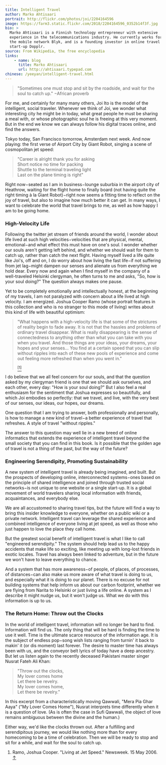 ```yaml
---
title: Intelligent Travel
author: Marko Ahtisaari
portrait: http://flickr.com/photos/joi/2204164596
image: https://farm3.static.flickr.com/2018/2204164596_0352b14f3f.jpg
bio: >
  Marko Ahtisaari is a Finnish technology entrepreneur with extensive
  experience in the telecommunications industry. He currently works for
  the mobile network Blyk, and is a founding investor in online travel
  start-up Dopplr.
source: From Wikipedia, the free encyclopedia
links:
    - name: blog
      title: Marko Ahtisaari
      url: http://ahtisaari.typepad.com
chinese: /yeeyan/intelligent-travel.html
---
```


> "Sometimes one must stop and sit by the roadside, and wait for the soul
> to catch up." −African proverb

For me, and certainly for many many others, Joi Ito is the model of the
intelligent, social traveler. Whenever we think of Joi, we wonder what
interesting city he might be in today, what great people he must be
sharing a meal with, or whose photographic soul he is freeing at this
very moment. But in the end we know we can always follow his digital
traces online, and find the answers.

Tokyo today, San Francisco tomorrow, Amsterdam next week. And now
playing: the first verse of Airport City by Giant Robot, singing a scene
of cosmopolitan jet speed:

> "Career is alright thank you for asking<br/>
>  Short notice no time for packing<br/>
>  Shuttle to the terminal traveling light<br/>
>  Last on the plane timing is right"

Right now−seated as I am in business−lounge suburbia in the airport city
of Heathrow, waiting for the flight home to finally board (not having
quite the right timing à la Giant Robot)−right now seems a fitting time
to reflect on the joy of travel, but also to imagine how much better it
can get. In many ways, I want to celebrate the world that travel brings
to me, as well as how happy I am to be going home.

### High-Velocity Life

Following the twitter jet stream of friends around the world, I wonder
about life lived at such high velocities−velocities that are physical,
mental, emotional−and what effect this must have on one's soul. I wonder
whether our souls aren't getting left behind, and whether we should wait
for them to catch up, rather than catch the next flight. Having myself
lived a life quite like Joi's, off and on, I do worry about how living
the fast life−if not suffering from jet lag−might dampen our senses and
alienate us from everything we hold dear. Every now and again when I
find myself in the company of a well-traveled Helsinki clergyman, he
often turns to me and asks, "So, how is your soul doing?" The question
always makes one pause.

Yet to be completely emotionally and intellectually honest, at the
beginning of my travels, I am not paralyzed with concern about a life
lived at high velocity. I am energized. Joshua Cooper Ramo (whose
portrait features in this collection and who is no stranger to this mode
of living) writes about this kind of life with beautiful optimism:

> "What happens with a high-velocity life is that some of the strictures
> of reality begin to fade away. It is not that the hassles and problems
> of ordinary travel disappear. What is really disappearing is the sense
> of connectedness to anything other than what you can take with you
> when you travel. And those things are your ideas, your dreams, your
> hopes and your senses... You find at a certain speed that you can slip
> without ripples into each of these new pools of experience and come
> out feeling more refreshed than when you went
> in."
>
> <a name="1"></a><a href="#footnote-1" class="fn-it"><sup>[1]</sup></a>

I do believe that we all feel concern for our souls, and that the
question asked by my clergyman friend is one that we should ask
ourselves, and each other, every day: "How is your soul doing?" But I
also feel a real enthusiasm for the sentiment that Joshua expresses so
beautifully, and which Joi embodies so perfectly: that we travel, and
live, with the very best of our senses, our ideas, our hopes, our
dreams.

One question that I am trying to answer, both professionally and
personally, is how to manage a new kind of travel−a better experience of
travel that refreshes. A style of travel "without ripples."

The answer to this question may well lie in a new breed of online
informatics that extends the experience of intelligent travel beyond the
small society that you can find in this book. Is it possible that the
golden age of travel is not a thing of the past, but the way of the
future?

### Engineering Serendipity, Promoting Sustainability

A new system of intelligent travel is already being imagined, and built.
But the prospects of developing online, interconnected systems−ones
based on the principle of shared intelligence and joined through trusted
social networks−is not unique to one website or a single start-up. It is
a global movement of world travelers sharing local information with
friends, acquaintances, and everybody else.

We are all accustomed to sharing travel tips, but the future will find a
way to bring this insider knowledge to everyone, whether on a public
wiki or a private network. Intelligent travel can leverage the shared
experience and combined intelligence of everyone living at jet speed, as
well as those who just happen to love the place they call home.

But the greatest social benefit of intelligent travel is what I like to
call "engineered serendipity." The system should help lead us to the
happy accidents that make life so exciting, like meeting up with
long-lost friends in exotic locales. Travel has always been linked to
adventure, but in the future we won't have to leave everything to
chance.

And a system that has more awareness−of people, of places, of processes,
of distances−can also make us more aware of what travel is doing to us,
and especially what it is doing to our planet. There is no excuse for
not building systems that help inform us about our carbon footprint,
whether we are flying from Narita to Helsinki or just living a life
online. A system as I describe it might nudge us, but it won't judge us.
What we do with this information is up to us.

### The Return Home: Throw out the Clocks

In the world of intelligent travel, information will no longer be hard
to find. Information will find us. The only thing that will be hard is
finding the time to use it well. Time is the ultimate scarce resource of
the information age. It is the subject of endless pop−song wish lists
ranging from turnin' it back to makin' it (or dis moment) last forever.
The desire to master time has always been with us, and the conveyor belt
lyrics of today have a deep ancestry. But let us listen again to the
recently deceased Pakistani master singer Nusrat Fateh Ali Khan:

> "Throw out the clocks,<br/>
>  My lover comes home<br/>
>  Let there be revelry.<br/>
>  My lover comes home,<br/>
>  Let there be revelry."

In this excerpt from a characteristically moving Qawwali, "Mera Pia Ghar
Aaya" ("My Lover Comes Home"), Nusrat interprets time differently when
it is a question of love. (As is often the case in Sufi Qawwali, the
object of love remains ambiguous between the divine and the human.)

Either way, we'd like the clocks thrown out. After a fulfilling and
serendipitous journey, we would like nothing more than for every
homecoming to be a time of celebration. Then we will be ready to stop
and sit for a while, and wait for the soul to catch up.

1.  Ramo, Joshua Cooper. "Living at Jet Speed." Newsweek. 15 May 2006.
    [↑](#1)
    <a name="footnote-1"></a>
